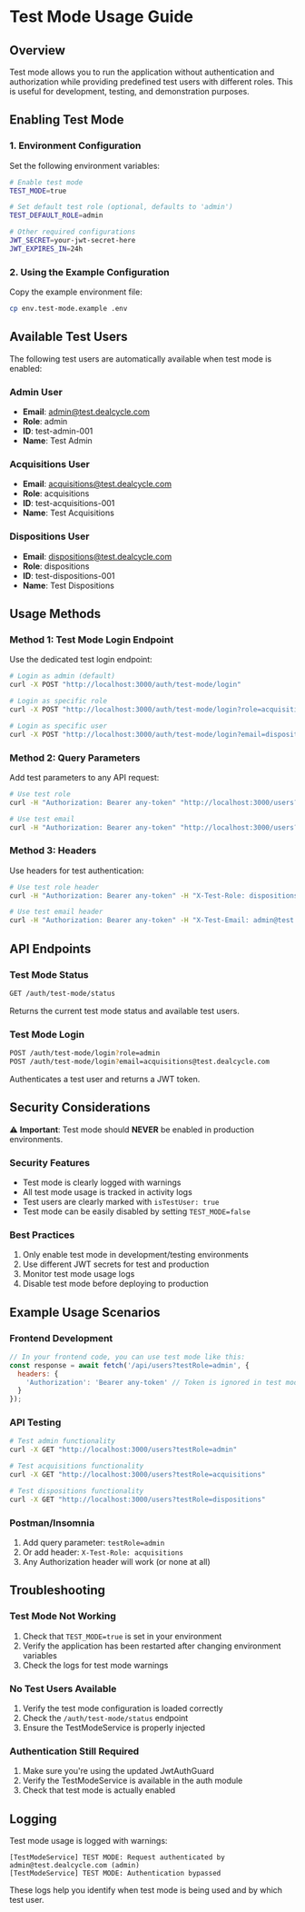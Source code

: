 # Test Mode Usage Guide

## Overview

Test mode allows you to run the application without authentication and authorization while providing predefined test users with different roles. This is useful for development, testing, and demonstration purposes.

## Enabling Test Mode

### 1. Environment Configuration

Set the following environment variables:

```bash
# Enable test mode
TEST_MODE=true

# Set default test role (optional, defaults to 'admin')
TEST_DEFAULT_ROLE=admin

# Other required configurations
JWT_SECRET=your-jwt-secret-here
JWT_EXPIRES_IN=24h
```

### 2. Using the Example Configuration

Copy the example environment file:

```bash
cp env.test-mode.example .env
```

## Available Test Users

The following test users are automatically available when test mode is enabled:

### Admin User
- **Email**: admin@test.dealcycle.com
- **Role**: admin
- **ID**: test-admin-001
- **Name**: Test Admin

### Acquisitions User
- **Email**: acquisitions@test.dealcycle.com
- **Role**: acquisitions
- **ID**: test-acquisitions-001
- **Name**: Test Acquisitions

### Dispositions User
- **Email**: dispositions@test.dealcycle.com
- **Role**: dispositions
- **ID**: test-dispositions-001
- **Name**: Test Dispositions

## Usage Methods

### Method 1: Test Mode Login Endpoint

Use the dedicated test login endpoint:

```bash
# Login as admin (default)
curl -X POST "http://localhost:3000/auth/test-mode/login"

# Login as specific role
curl -X POST "http://localhost:3000/auth/test-mode/login?role=acquisitions"

# Login as specific user
curl -X POST "http://localhost:3000/auth/test-mode/login?email=dispositions@test.dealcycle.com"
```

### Method 2: Query Parameters

Add test parameters to any API request:

```bash
# Use test role
curl -H "Authorization: Bearer any-token" "http://localhost:3000/users?testRole=admin"

# Use test email
curl -H "Authorization: Bearer any-token" "http://localhost:3000/users?testEmail=acquisitions@test.dealcycle.com"
```

### Method 3: Headers

Use headers for test authentication:

```bash
# Use test role header
curl -H "Authorization: Bearer any-token" -H "X-Test-Role: dispositions" "http://localhost:3000/users"

# Use test email header
curl -H "Authorization: Bearer any-token" -H "X-Test-Email: admin@test.dealcycle.com" "http://localhost:3000/users"
```

## API Endpoints

### Test Mode Status
```bash
GET /auth/test-mode/status
```
Returns the current test mode status and available test users.

### Test Mode Login
```bash
POST /auth/test-mode/login?role=admin
POST /auth/test-mode/login?email=acquisitions@test.dealcycle.com
```
Authenticates a test user and returns a JWT token.

## Security Considerations

⚠️ **Important**: Test mode should **NEVER** be enabled in production environments.

### Security Features
- Test mode is clearly logged with warnings
- All test mode usage is tracked in activity logs
- Test users are clearly marked with `isTestUser: true`
- Test mode can be easily disabled by setting `TEST_MODE=false`

### Best Practices
1. Only enable test mode in development/testing environments
2. Use different JWT secrets for test and production
3. Monitor test mode usage logs
4. Disable test mode before deploying to production

## Example Usage Scenarios

### Frontend Development
```javascript
// In your frontend code, you can use test mode like this:
const response = await fetch('/api/users?testRole=admin', {
  headers: {
    'Authorization': 'Bearer any-token' // Token is ignored in test mode
  }
});
```

### API Testing
```bash
# Test admin functionality
curl -X GET "http://localhost:3000/users?testRole=admin"

# Test acquisitions functionality
curl -X GET "http://localhost:3000/users?testRole=acquisitions"

# Test dispositions functionality
curl -X GET "http://localhost:3000/users?testRole=dispositions"
```

### Postman/Insomnia
1. Add query parameter: `testRole=admin`
2. Or add header: `X-Test-Role: acquisitions`
3. Any Authorization header will work (or none at all)

## Troubleshooting

### Test Mode Not Working
1. Check that `TEST_MODE=true` is set in your environment
2. Verify the application has been restarted after changing environment variables
3. Check the logs for test mode warnings

### No Test Users Available
1. Verify the test mode configuration is loaded correctly
2. Check the `/auth/test-mode/status` endpoint
3. Ensure the TestModeService is properly injected

### Authentication Still Required
1. Make sure you're using the updated JwtAuthGuard
2. Verify the TestModeService is available in the auth module
3. Check that test mode is actually enabled

## Logging

Test mode usage is logged with warnings:

```
[TestModeService] TEST MODE: Request authenticated by admin@test.dealcycle.com (admin)
[TestModeService] TEST MODE: Authentication bypassed
```

These logs help you identify when test mode is being used and by which test user. 